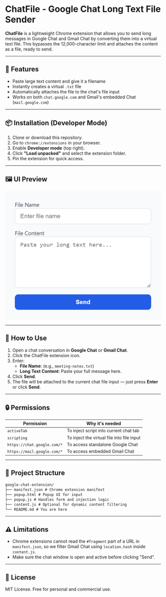# ChatFile - Google Chat Long Text File Sender

**ChatFile** is a lightweight Chrome extension that allows you to send long messages in Google Chat and Gmail Chat by converting them into a virtual text file. This bypasses the 12,000-character limit and attaches the content as a file, ready to send.

---

## 🚀 Features

- Paste large text content and give it a filename
- Instantly creates a virtual `.txt` file
- Automatically attaches the file to the chat's file input
- Works on both `chat.google.com` and Gmail's embedded Chat (`mail.google.com`)

---

## 📦 Installation (Developer Mode)

1. Clone or download this repository.
2. Go to `chrome://extensions` in your browser.
3. Enable **Developer mode** (top right).
4. Click **"Load unpacked"** and select the extension folder.
5. Pin the extension for quick access.

---

## 🖼️ UI Preview

![TEXT2FILE](text2file.png)


---

## 🧪 How to Use

1. Open a chat conversation in **Google Chat** or **Gmail Chat**.
2. Click the ChatFile extension icon.
3. Enter:
   - **File Name**: (e.g., `meeting-notes.txt`)
   - **Long Text Content**: Paste your full message here.
4. Click **Send**.
5. The file will be attached to the current chat file input — just press **Enter** or click **Send**.

---

## 🔒 Permissions

| Permission                  | Why it's needed                            |
| --------------------------- | ------------------------------------------ |
| `activeTab`                 | To inject script into current chat tab     |
| `scripting`                 | To inject the virtual file into file input |
| `https://chat.google.com/*` | To access standalone Google Chat           |
| `https://mail.google.com/*` | To access embedded Gmail Chat              |

---

## 📁 Project Structure

```
google-chat-extension/
├── manifest.json # Chrome extension manifest
├── popup.html # Popup UI for input
├── popup.js # Handles form and injection logic
├── content.js # Optional for dynamic content filtering
└── README.md # You are here
```

---

## ⚠️ Limitations

- Chrome extensions cannot read the `#fragment` part of a URL in `manifest.json`, so we filter Gmail Chat using `location.hash` inside `content.js`.
- Make sure the chat window is open and active before clicking "Send".

---

## 📄 License

MIT License. Free for personal and commercial use.

